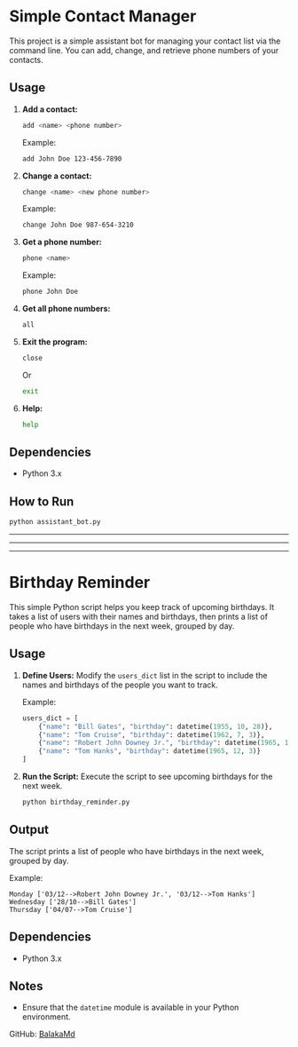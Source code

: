 # Simple Contact Manager

This project is a simple assistant bot for managing your contact list via the command line. You can add, change, and retrieve phone numbers of your contacts.

## Usage

1. **Add a contact:**
   ```bash
   add <name> <phone number>
   ```
   Example:
   ```bash
   add John Doe 123-456-7890
   ```

2. **Change a contact:**
   ```bash
   change <name> <new phone number>
   ```
   Example:
   ```bash
   change John Doe 987-654-3210
   ```

3. **Get a phone number:**
   ```bash
   phone <name>
   ```
   Example:
   ```bash
   phone John Doe
   ```

4. **Get all phone numbers:**
   ```bash
   all
   ```

5. **Exit the program:**
   ```bash
   close
   ```
   Or
   ```bash
   exit
   ```

6. **Help:**
   ```bash
   help
   ```

## Dependencies

- Python 3.x

## How to Run

```bash
python assistant_bot.py
```

__________
__________
__________
# Birthday Reminder

This simple Python script helps you keep track of upcoming birthdays. It takes a list of users with their names and birthdays, then prints a list of people who have birthdays in the next week, grouped by day.

## Usage

1. **Define Users:**
   Modify the `users_dict` list in the script to include the names and birthdays of the people you want to track.

   Example:
   ```python
   users_dict = [
       {"name": "Bill Gates", "birthday": datetime(1955, 10, 28)},
       {"name": "Tom Cruise", "birthday": datetime(1962, 7, 3)},
       {"name": "Robert John Downey Jr.", "birthday": datetime(1965, 12, 4)},
       {"name": "Tom Hanks", "birthday": datetime(1965, 12, 3)}
   ]
   ```

2. **Run the Script:**
   Execute the script to see upcoming birthdays for the next week.

   ```bash
   python birthday_reminder.py
   ```

## Output

The script prints a list of people who have birthdays in the next week, grouped by day.

Example:
```
Monday ['03/12-->Robert John Downey Jr.', '03/12-->Tom Hanks']
Wednesday ['28/10-->Bill Gates']
Thursday ['04/07-->Tom Cruise']
```

## Dependencies

- Python 3.x

## Notes

- Ensure that the `datetime` module is available in your Python environment.

GitHub: [BalakaMd](https://github.com/BalakaMd)
